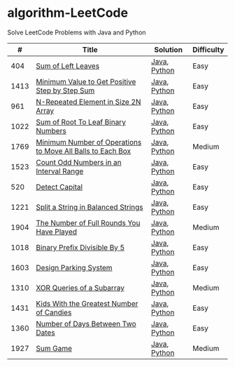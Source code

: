 # algorithm-LeetCode

Solve LeetCode Problems with Java and Python

| # | Title | Solution | Difficulty |
| - | ----- | -------- | ---------- |
| 404 | [Sum of Left Leaves](https://leetcode.com/problems/sum-of-left-leaves/) | [Java](./java/404/Solution.java), [Python](./python3/404/Solution.py) | Easy |
| 1413 | [Minimum Value to Get Positive Step by Step Sum](https://leetcode.com/problems/minimum-value-to-get-positive-step-by-step-sum/) | [Java](./java/1413/Solution.java), [Python](./python3/1413/Solution.py) | Easy |
| 961 | [N-Repeated Element in Size 2N Array](https://leetcode.com/problems/n-repeated-element-in-size-2n-array/) | [Java](./java/961/Solution.java), [Python](./python3/961/Solution.py) | Easy |
| 1022 | [Sum of Root To Leaf Binary Numbers](https://leetcode.com/problems/sum-of-root-to-leaf-binary-numbers/) | [Java](./java/1022/Solution.java), [Python](./python3/1022/Solution.py) | Easy |
| 1769 | [Minimum Number of Operations to Move All Balls to Each Box](https://leetcode.com/problems/minimum-number-of-operations-to-move-all-balls-to-each-box/) | [Java](./java/1769/Solution.java), [Python](./python3/1769/Solution.py) | Medium |
| 1523 | [Count Odd Numbers in an Interval Range](https://leetcode.com/problems/count-odd-numbers-in-an-interval-range/) | [Java](./java/1523/Solution.java), [Python](./python3/1523/Solution.py) | Easy |
| 520 | [Detect Capital](https://leetcode.com/problems/detect-capital/) | [Java](./java/520/Solution.java), [Python](./python3/520/Solution.py) | Easy |
| 1221 | [Split a String in Balanced Strings](https://leetcode.com/problems/split-a-string-in-balanced-strings/) | [Java](./java/1221/Solution.java), [Python](./python3/1221/Solution.py) | Easy |
| 1904 | [The Number of Full Rounds You Have Played](https://leetcode.com/problems/the-number-of-full-rounds-you-have-played/) | [Java](./java/1904/Solution.java), [Python](./python3/1904/Solution.py) | Medium |
| 1018 | [Binary Prefix Divisible By 5](https://leetcode.com/problems/binary-prefix-divisible-by-5/) | [Java](./java/1018/Solution.java), [Python](./python3/1018/Solution.py) | Easy |
| 1603 | [Design Parking System](https://leetcode.com/problems/design-parking-system/) | [Java](./java/1603/ParkingSystem.java), [Python](./python3/1603/ParkingSystem.py) | Easy |
| 1310 | [XOR Queries of a Subarray](https://leetcode.com/problems/xor-queries-of-a-subarray/) | [Java](./java/1310/Solution.java), [Python](./python3/1310/Solution.py) | Medium |
| 1431 | [Kids With the Greatest Number of Candies](https://leetcode.com/problems/kids-with-the-greatest-number-of-candies/) | [Java](./java/1431/Solution.java), [Python](./python3/1431/Solution.py) | Easy |
| 1360 | [Number of Days Between Two Dates](https://leetcode.com/problems/number-of-days-between-two-dates/) | [Java](./java/1360/Solution.java), [Python](./python3/1360/Solution.py) | Easy |
| 1927 | [Sum Game](https://leetcode.com/problems/sum-game/) | [Java](./java/1927/Solution.java), [Python](./python3/1927/Solution.py) | Medium |
